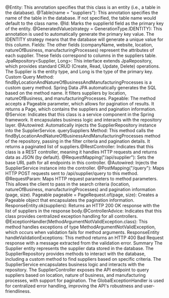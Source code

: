 @Entity: This annotation specifies that this class is an entity (i.e., a table in the database).
@Table(name = "suppliers"): This annotation specifies the name of the table in the database. If not specified, the table name would default to the class name.
@Id: Marks the supplierId field as the primary key of the entity.
@GeneratedValue(strategy = GenerationType.IDENTITY): This annotation is used to automatically generate the primary key value. The IDENTITY strategy means that the database will generate a unique value for this column.
Fields: The other fields (companyName, website, location, natureOfBusiness, manufacturingProcesses) represent the attributes of each supplier. These fields correspond to columns in the suppliers table.
JpaRepository<Supplier, Long>: This interface extends JpaRepository, which provides standard CRUD (Create, Read, Update, Delete) operations. The Supplier is the entity type, and Long is the type of the primary key.
Custom Query Method: findByLocationAndNatureOfBusinessAndManufacturingProcesses is a custom query method. Spring Data JPA automatically generates the SQL based on the method name. It filters suppliers by location, natureOfBusiness, and manufacturingProcesses.
Pageable: The method accepts a Pageable parameter, which allows for pagination of results. It returns a Page<Supplier>, which contains the suppliers and pagination information.
@Service: Indicates that this class is a service component in the Spring framework. It encapsulates business logic and interacts with the repository layer.
@Autowired: Automatically injects the SupplierRepository instance into the SupplierService.
querySuppliers Method: This method calls the findByLocationAndNatureOfBusinessAndManufacturingProcesses method of the repository, passing in the filter criteria and pagination details. It returns a paginated list of suppliers.@RestController: Indicates that this class is a REST controller, meaning it handles HTTP requests and returns data as JSON (by default).
@RequestMapping("/api/supplier"): Sets the base URL path for all endpoints in this controller.
@Autowired: Injects the SupplierService instance into the controller.
@PostMapping("/query"): Maps HTTP POST requests sent to /api/supplier/query to this method.
@RequestParam: Maps HTTP request parameters to method parameters. This allows the client to pass in the search criteria (location, natureOfBusiness, manufacturingProcesses) and pagination information (page, size).
Pageable pageable = PageRequest.of(page, size): Creates a Pageable object that encapsulates the pagination information.
ResponseEntity.ok(suppliers): Returns an HTTP 200 OK response with the list of suppliers in the response body.@ControllerAdvice: Indicates that this class provides centralized exception handling for all controllers.
@ExceptionHandler(MethodArgumentNotValidException.class): This method handles exceptions of type MethodArgumentNotValidException, which occurs when validation fails for method arguments.
ResponseEntity<String> handleValidationExceptions: This method returns an HTTP 400 Bad Request response with a message extracted from the validation error.
Summary
The Supplier entity represents the supplier data stored in the database.
The SupplierRepository provides methods to interact with the database, including a custom method to find suppliers based on specific criteria.
The SupplierService encapsulates business logic and interacts with the repository.
The SupplierController exposes the API endpoint to query suppliers based on location, nature of business, and manufacturing processes, with support for pagination.
The GlobalExceptionHandler is used for centralized error handling, improving the API's robustness and user-friendliness.
